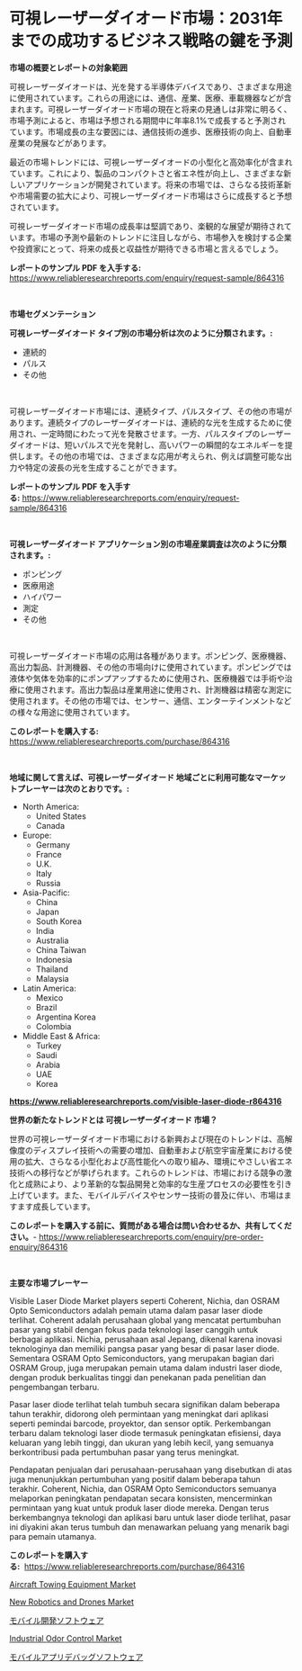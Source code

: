 <p><h1>可視レーザーダイオード市場：2031年までの成功するビジネス戦略の鍵を予測</h1></p><p><strong>市場の概要とレポートの対象範囲</strong></p>
<p><p>可視レーザーダイオードは、光を発する半導体デバイスであり、さまざまな用途に使用されています。これらの用途には、通信、産業、医療、車載機器などが含まれます。可視レーザーダイオード市場の現在と将来の見通しは非常に明るく、市場予測によると、市場は予想される期間中に年率8.1%で成長すると予測されています。市場成長の主な要因には、通信技術の進歩、医療技術の向上、自動車産業の発展などがあります。</p><p>最近の市場トレンドには、可視レーザーダイオードの小型化と高効率化が含まれています。これにより、製品のコンパクトさと省エネ性が向上し、さまざまな新しいアプリケーションが開発されています。将来の市場では、さらなる技術革新や市場需要の拡大により、可視レーザーダイオード市場はさらに成長すると予想されています。</p><p>可視レーザーダイオード市場の成長率は堅調であり、楽観的な展望が期待されています。市場の予測や最新のトレンドに注目しながら、市場参入を検討する企業や投資家にとって、将来の成長と収益性が期待できる市場と言えるでしょう。</p></p>
<p><strong>レポートのサンプル PDF を入手する:</strong> <a href="https://www.reliableresearchreports.com/enquiry/request-sample/864316">https://www.reliableresearchreports.com/enquiry/request-sample/864316</a></p>
<p>&nbsp;</p>
<p><strong>市場セグメンテーション</strong></p>
<p><strong>可視レーザーダイオード タイプ別の市場分析は次のように分類されます。:</strong></p>
<p><ul><li>連続的</li><li>パルス</li><li>その他</li></ul></p>
<p>&nbsp;</p>
<p><p>可視レーザーダイオード市場には、連続タイプ、パルスタイプ、その他の市場があります。連続タイプのレーザーダイオードは、連続的な光を生成するために使用され、一定時間にわたって光を発散させます。一方、パルスタイプのレーザーダイオードは、短いパルスで光を発射し、高いパワーの瞬間的なエネルギーを提供します。その他の市場では、さまざまな応用が考えられ、例えば調整可能な出力や特定の波長の光を生成することができます。</p></p>
<p><strong>レポートのサンプル PDF を入手する:</strong>&nbsp;<a href="https://www.reliableresearchreports.com/enquiry/request-sample/864316">https://www.reliableresearchreports.com/enquiry/request-sample/864316</a></p>
<p>&nbsp;</p>
<p><strong> 可視レーザーダイオード アプリケーション別の市場産業調査は次のように分類されます。:</strong></p>
<p><ul><li>ポンピング</li><li>医療用途</li><li>ハイパワー</li><li>測定</li><li>その他</li></ul></p>
<p>&nbsp;</p>
<p><p>可視レーザーダイオード市場の応用は各種があります。ポンピング、医療機器、高出力製品、計測機器、その他の市場向けに使用されています。ポンピングでは液体や気体を効率的にポンプアップするために使用され、医療機器では手術や治療に使用されます。高出力製品は産業用途に使用され、計測機器は精密な測定に使用されます。その他の市場では、センサー、通信、エンターテインメントなどの様々な用途に使用されています。</p></p>
<p><strong>このレポートを購入する:</strong>&nbsp; <a href="https://www.reliableresearchreports.com/purchase/864316">https://www.reliableresearchreports.com/purchase/864316</a></p>
<p>&nbsp;</p>
<p><strong>地域に関して言えば、可視レーザーダイオード 地域ごとに利用可能なマーケットプレーヤーは次のとおりです。:</strong></p>
<p><ul>
    <li>
        North America:
        <ul>
            <li>United States</li>
            <li>Canada</li>
        </ul>
    </li>
    <li>
        Europe:
        <ul>
            <li>Germany</li>
            <li>France</li>
            <li>U.K.</li>
            <li>Italy</li>
            <li>Russia</li>
        </ul>
    </li>
    <li>
        Asia-Pacific:
        <ul>
            <li>China</li>
            <li>Japan</li>
            <li>South Korea</li>
            <li>India</li>
            <li>Australia</li>
            <li>China Taiwan</li>
            <li>Indonesia</li>
            <li>Thailand</li>
            <li>Malaysia</li>
        </ul>
    </li>
    <li>
        Latin America:
        <ul>
            <li>Mexico</li>
            <li>Brazil</li>
            <li>Argentina Korea</li>
            <li>Colombia</li>
        </ul>
    </li>
    <li>
        Middle East & Africa:
        <ul>
            <li>Turkey</li>
            <li>Saudi</li>
            <li>Arabia</li>
            <li>UAE</li>
            <li>Korea</li>
        </ul>
    </li>
    </ul></p>
<p><strong><a href="https://www.reliableresearchreports.com/visible-laser-diode-r864316">https://www.reliableresearchreports.com/visible-laser-diode-r864316</a></strong>&nbsp;</p>
<p><strong>世界の新たなトレンドとは 可視レーザーダイオード 市場？</strong></p>
<p><p>世界の可視レーザーダイオード市場における新興および現在のトレンドは、高解像度のディスプレイ技術への需要の増加、自動車および航空宇宙産業における使用の拡大、さらなる小型化および高性能化への取り組み、環境にやさしい省エネ技術への移行などが挙げられます。これらのトレンドは、市場における競争の激化と成熟により、より革新的な製品開発と効率的な生産プロセスの必要性を引き上げています。また、モバイルデバイスやセンサー技術の普及に伴い、市場はますます成長しています。</p></p>
<p><strong>このレポートを購入する前に、質問がある場合は問い合わせるか、共有してください。</strong>- <a href="https://www.reliableresearchreports.com/enquiry/pre-order-enquiry/864316">https://www.reliableresearchreports.com/enquiry/pre-order-enquiry/864316</a></p>
<p>&nbsp;</p>
<p><strong>主要な市場プレーヤー</strong></p>
<p><p>Visible Laser Diode Market players seperti Coherent, Nichia, dan OSRAM Opto Semiconductors adalah pemain utama dalam pasar laser diode terlihat. Coherent adalah perusahaan global yang mencatat pertumbuhan pasar yang stabil dengan fokus pada teknologi laser canggih untuk berbagai aplikasi. Nichia, perusahaan asal Jepang, dikenal karena inovasi teknologinya dan memiliki pangsa pasar yang besar di pasar laser diode. Sementara OSRAM Opto Semiconductors, yang merupakan bagian dari OSRAM Group, juga merupakan pemain utama dalam industri laser diode, dengan produk berkualitas tinggi dan penekanan pada penelitian dan pengembangan terbaru.</p><p>Pasar laser diode terlihat telah tumbuh secara signifikan dalam beberapa tahun terakhir, didorong oleh permintaan yang meningkat dari aplikasi seperti pemindai barcode, proyektor, dan sensor optik. Perkembangan terbaru dalam teknologi laser diode termasuk peningkatan efisiensi, daya keluaran yang lebih tinggi, dan ukuran yang lebih kecil, yang semuanya berkontribusi pada pertumbuhan pasar yang terus meningkat.</p><p>Pendapatan penjualan dari perusahaan-perusahaan yang disebutkan di atas juga menunjukkan pertumbuhan yang positif dalam beberapa tahun terakhir. Coherent, Nichia, dan OSRAM Opto Semiconductors semuanya melaporkan peningkatan pendapatan secara konsisten, mencerminkan permintaan yang kuat untuk produk laser diode mereka. Dengan terus berkembangnya teknologi dan aplikasi baru untuk laser diode terlihat, pasar ini diyakini akan terus tumbuh dan menawarkan peluang yang menarik bagi para pemain utamanya.</p></p>
<p><strong>このレポートを購入する:</strong>&nbsp;&nbsp;<a href="https://www.reliableresearchreports.com/purchase/864316">https://www.reliableresearchreports.com/purchase/864316</a></p>
<p><p><a href="https://www.linkedin.com/pulse/aircraft-towing-equipment-market-outlook-industry-overview-r1q8e?trackingId=xsIdH7wWHYjSc%2FnyU07m9g%3D%3D">Aircraft Towing Equipment Market</a></p><p><a href="https://github.com/markusgodoy/Market-Research-Report-List-3/blob/main/new-robotics-and-drones-market.md">New Robotics and Drones Market</a></p><p><a href="https://github.com/ihabdkwlxs948/Market-Research-Report-List-1/blob/main/522666345061.md">モバイル開発ソフトウェア</a></p><p><a href="https://www.linkedin.com/pulse/analyzing-industrial-odor-control-market-global-industry-zkdie?trackingId=i9HyukY1Jwz%2BbLUObViYSA%3D%3D">Industrial Odor Control Market</a></p><p><a href="https://github.com/dadanedu33/Market-Research-Report-List-1/blob/main/867051745062.md">モバイルアプリデバッグソフトウェア</a></p></p>
